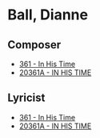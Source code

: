# Ball, Dianne

## Composer

- [361 - In His Time](/hymns/361.md)
- [20361A - IN HIS TIME](/hymns/20361A.md)

## Lyricist

- [361 - In His Time](/hymns/361.md)
- [20361A - IN HIS TIME](/hymns/20361A.md)

